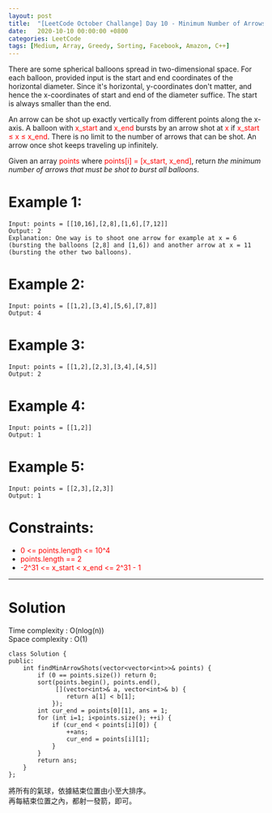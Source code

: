 ```yaml
---
layout: post
title:  "[LeetCode October Challange] Day 10 - Minimum Number of Arrows to Burst Balloons"
date:   2020-10-10 00:00:00 +0800
categories: LeetCode
tags: [Medium, Array, Greedy, Sorting, Facebook, Amazon, C++]
---
```

There are some spherical balloons spread in two-dimensional space. For each balloon, provided input is the start and end coordinates of the horizontal diameter. Since it's horizontal, y-coordinates don't matter, and hence the x-coordinates of start and end of the diameter suffice. The start is always smaller than the end.  

An arrow can be shot up exactly vertically from different points along the x-axis. A balloon with <font color="red">x_start</font> and <font color="red">x_end</font> bursts by an arrow shot at <font color="red">x</font> if <font color="red">x_start ≤ x ≤ x_end</font>. There is no limit to the number of arrows that can be shot. An arrow once shot keeps traveling up infinitely.  

Given an array <font color="red">points</font> where <font color="red">points[i] = [x_start, x_end]</font>, return *the minimum number of arrows that must be shot to burst all balloons*.  

# Example 1:  
	Input: points = [[10,16],[2,8],[1,6],[7,12]]
	Output: 2
	Explanation: One way is to shoot one arrow for example at x = 6 (bursting the balloons [2,8] and [1,6]) and another arrow at x = 11 (bursting the other two balloons).

# Example 2:  
	Input: points = [[1,2],[3,4],[5,6],[7,8]]
	Output: 4

# Example 3:  
	Input: points = [[1,2],[2,3],[3,4],[4,5]]
	Output: 2

# Example 4:  
	Input: points = [[1,2]]
	Output: 1

# Example 5:  
	Input: points = [[2,3],[2,3]]
	Output: 1

# Constraints:  
- <font color="red">0 <= points.length <= 10^4</font>
- <font color="red">points.length == 2</font>
- <font color="red">-2^31 <= x_start < x_end <= 2^31 - 1</font>

______________________  

# Solution

Time complexity : O(nlog(n))  
Space complexity : O(1)  

	class Solution {
	public:
	    int findMinArrowShots(vector<vector<int>>& points) {
	        if (0 == points.size()) return 0;
	        sort(points.begin(), points.end(),
	             [](vector<int>& a, vector<int>& b) {
	                return a[1] < b[1];
	            });
	        int cur_end = points[0][1], ans = 1;
	        for (int i=1; i<points.size(); ++i) {
	            if (cur_end < points[i][0]) {
	                ++ans;
	                cur_end = points[i][1];
	            }
	        }
	        return ans;
	    }
	};

將所有的氣球，依據結束位置由小至大排序。  
再每結束位置之內，都射一發箭，即可。
